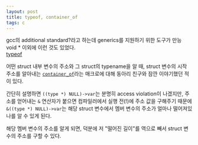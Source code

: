 ```yaml
---
layout: post
title: typeof, container_of
tags: c
---
```


gcc의 additional standard?라고 하는데 generics를 지원하기 위한 도구가 만능 void * 이외에 이런 것도 있었다.  
[typeof](http://gcc.gnu.org/onlinedocs/gcc/Typeof.html)

어떤 struct 내부 변수의 주소와 그 struct의 typename을 알 때, struct 변수의 시작 주소를 알아내는 [`container_of`](http://forum.falinux.com/zbxe/?document_srl=531954)라는 매크로에 대해 동아리 친구와 잠깐 이야기했던 적이 있다.

간단히 설명하면 `((type *) NULL)->var`는 분명히 access violation이 나겠지만, 주소를 얻어내는 `&` 연산자가 붙으면
컴파일러에서 실행 전(!)에 주소 값을 구해주기 때문에 `&((type *) NULL)->var`는 해당 struct 변수에서 멤버 변수의 주소가 얼마나 떨어져있나를 알 수 있게 된다.

해당 멤버 변수의 주소를 알게 되면, 덕분에 저 "떨어진 길이"를 역으로 빼서 struct 변수의 주소를 구할 수 있다.